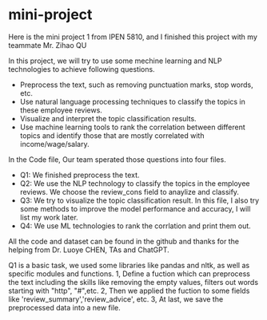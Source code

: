 # mini-project

Here is the mini project 1 from IPEN 5810, and I finished this project with my teammate Mr. Zihao QU

In this project, we will try to use some mechine learning and NLP technologies to achieve following questions.

* Preprocess the text, such as removing punctuation marks, stop words, etc.
* Use natural language processing techniques to classify the topics in these employee reviews.
* Visualize and interpret the topic classification results.
* Use machine learning tools to rank the correlation between different topics and identify those that are mostly correlated with income/wage/salary.

In the Code file, Our team sperated those questions into four files.
* Q1: We finished preprocess the text.
* Q2: We use the NLP technology to classify the topics in the employee reviews. We choose the review_cons field to anaylize and classify.
* Q3: We try to visualize the topic classification result. In this file, I also try some methods to improve the model performance and accuracy, I will list my work later.
* Q4: We use ML technologies to rank the corrlation and print them out.

All the code and dataset can be found in the github and thanks for the helping from Dr. Luoye CHEN, TAs and ChatGPT.


Q1 is a basic task, we used some libraries like pandas and nltk, as well as specific modules and functions. 
1, Define a fuction which can preprocess the text including the skills like removing the empty values, filters out words starting with "http", "#",etc.
2, Then we applied the fuction to some fields like 'review_summary','review_advice', etc.
3, At last, we save the preprocessed data into a new file.
